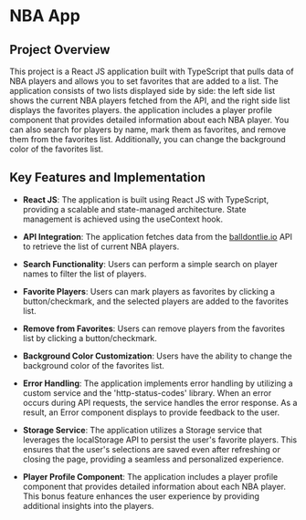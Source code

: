 # NBA App

## Project Overview

This project is a React JS application built with TypeScript that pulls data of NBA players and allows you to set favorites that are added to a list. The application consists of two lists displayed side by side: the left side list shows the current NBA players fetched from the API, and the right side list displays the favorites players. the application includes a player profile component that provides detailed information about each NBA player. You can also search for players by name, mark them as favorites, and remove them from the favorites list. Additionally, you can change the background color of the favorites list.

## Key Features and Implementation

- **React JS**: The application is built using React JS with TypeScript, providing a scalable and state-managed architecture. State management is achieved using the useContext hook.

- **API Integration**: The application fetches data from the [balldontlie.io](https://www.balldontlie.io/api/v1/players) API to retrieve the list of current NBA players.

- **Search Functionality**: Users can perform a simple search on player names to filter the list of players.

- **Favorite Players**: Users can mark players as favorites by clicking a button/checkmark, and the selected players are added to the favorites list.

- **Remove from Favorites**: Users can remove players from the favorites list by clicking a button/checkmark.

- **Background Color Customization**: Users have the ability to change the background color of the favorites list.

- **Error Handling**: The application implements error handling by utilizing a custom service and the 'http-status-codes' library. When an error occurs during API requests, the service handles the error response. As a result, an Error component displays to provide feedback to the user.

- **Storage Service**: The application utilizes a Storage service that leverages the localStorage API to persist the user's favorite players. This ensures that the user's selections are saved even after refreshing or closing the page, providing a seamless and personalized experience.

- **Player Profile Component**: The application includes a player profile component that provides detailed information about each NBA player. This bonus feature enhances the user experience by providing additional insights into the players.

